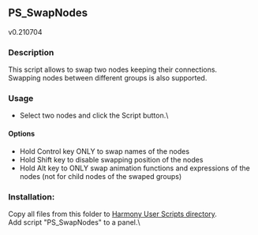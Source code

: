 ## PS_SwapNodes
v0.210704

### Description
This script allows to swap two nodes keeping their connections.\
Swapping nodes between different groups is also supported.

### Usage
* Select two nodes and click the Script button.\

#### Options
* Hold Control key ONLY to swap names of the nodes
* Hold Shift key to disable swapping position of the nodes
* Hold Alt key to ONLY swap animation functions and expressions of the nodes (not for child nodes of the swaped groups)

### Installation:
Copy all files from this folder to [Harmony User Scripts directory](https://docs.toonboom.com/help/harmony-20/premium/scripting/import-script.html).\
Add script "PS_SwapNodes" to a panel.\
